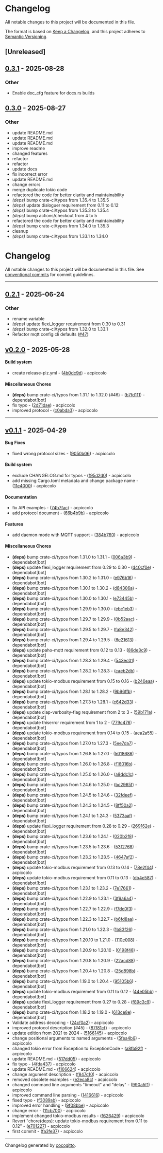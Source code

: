# Changelog

All notable changes to this project will be documented in this file.

The format is based on [Keep a Changelog](https://keepachangelog.com/en/1.0.0/),
and this project adheres to [Semantic Versioning](https://semver.org/spec/v2.0.0.html).

## [Unreleased]

## [0.3.1](https://github.com/acpiccolo/R4DCB08-Temperature-Collector/compare/v0.3.0...v0.3.1) - 2025-08-28

### Other

- Enable doc_cfg feature for docs.rs builds

## [0.3.0](https://github.com/acpiccolo/R4DCB08-Temperature-Collector/compare/v0.2.1...v0.3.0) - 2025-08-27

### Other

- update README.md
- update README.md
- update README.md
- improve readme
- changed features
- refactor
- refactor
- update docs
- fix incorrect error
- update README.md
- change errors
- merge duplicate tokio code
- refactored the code for better clarity and maintainability
- *(deps)* bump crate-ci/typos from 1.35.4 to 1.35.5
- *(deps)* update dialoguer requirement from 0.11 to 0.12
- *(deps)* bump crate-ci/typos from 1.35.3 to 1.35.4
- *(deps)* bump actions/checkout from 4 to 5
- refactored the code for better clarity and maintainability
- *(deps)* bump crate-ci/typos from 1.34.0 to 1.35.3
- cleanup
- *(deps)* bump crate-ci/typos from 1.33.1 to 1.34.0
# Changelog
All notable changes to this project will be documented in this file. See [conventional commits](https://www.conventionalcommits.org/) for commit guidelines.

- - -

## [0.2.1](https://github.com/acpiccolo/R4DCB08-Temperature-Collector/compare/v0.2.0...v0.2.1) - 2025-06-24

### Other

- rename variable
- *(deps)* update flexi_logger requirement from 0.30 to 0.31
- *(deps)* bump crate-ci/typos from 1.32.0 to 1.33.1
- Refactor mqtt config cli defaults ([#47](https://github.com/acpiccolo/R4DCB08-Temperature-Collector/pull/47))

## [v0.2.0](https://github.com/acpiccolo/R4DCB08-Temperature-Collector/compare/b7fd111cca59ccbc2bfb0b2197a6855c4af2a15a..v0.2.0) - 2025-05-28
#### Build system
- create release-plz.yml - ([4b0dc9d](https://github.com/acpiccolo/R4DCB08-Temperature-Collector/commit/4b0dc9d3d5696c35a9826e68090c72912f740f39)) - acpiccolo
#### Miscellaneous Chores
- **(deps)** bump crate-ci/typos from 1.31.1 to 1.32.0 (#46) - ([b7fd111](https://github.com/acpiccolo/R4DCB08-Temperature-Collector/commit/b7fd111cca59ccbc2bfb0b2197a6855c4af2a15a)) - dependabot[bot]
- fix typo - ([2d71dae](https://github.com/acpiccolo/R4DCB08-Temperature-Collector/commit/2d71daed738ff7a7d6ac23d5701044afef68763d)) - acpiccolo
- improved protocol - ([c0abda3](https://github.com/acpiccolo/R4DCB08-Temperature-Collector/commit/c0abda3770dfda2e29ecaaa23ce8f93cba933189)) - acpiccolo

- - -

## [v0.1.1](https://github.com/acpiccolo/R4DCB08-Temperature-Collector/compare/fa3fe37de957f422b54547abaf678a4f9984ea11..v0.1.1) - 2025-04-29
#### Bug Fixes
- fixed wrong protocol sizes - ([9050b06](https://github.com/acpiccolo/R4DCB08-Temperature-Collector/commit/9050b06b2f4fd1be2591839efb6b06eafc45d448)) - acpiccolo
#### Build system
- exclude CHANGELOG.md for typos - ([f95d2d0](https://github.com/acpiccolo/R4DCB08-Temperature-Collector/commit/f95d2d0dadd543431eaa35d653434a72353122f9)) - acpiccolo
- add missing Cargo.toml metadata and change package name - ([11e4000](https://github.com/acpiccolo/R4DCB08-Temperature-Collector/commit/11e4000cae2193065bde4f409d42b7dcc6035339)) - acpiccolo
#### Documentation
- fix API examples - ([74b7fac](https://github.com/acpiccolo/R4DCB08-Temperature-Collector/commit/74b7facd833c2b83fbe39a32a1fc17106c66ecae)) - acpiccolo
- add protocol document - ([66b4b9b](https://github.com/acpiccolo/R4DCB08-Temperature-Collector/commit/66b4b9b2a86982362652aa92d9fc64011a2247a4)) - acpiccolo
#### Features
- add daemon mode with MQTT support - ([384b760](https://github.com/acpiccolo/R4DCB08-Temperature-Collector/commit/384b760d30701e971f6db7cdbfee0591ef604117)) - acpiccolo
#### Miscellaneous Chores
- **(deps)** bump crate-ci/typos from 1.31.0 to 1.31.1 - ([006a3b9](https://github.com/acpiccolo/R4DCB08-Temperature-Collector/commit/006a3b9ceafdb3d456a0774c243617f5a4f07b75)) - dependabot[bot]
- **(deps)** update flexi_logger requirement from 0.29 to 0.30 - ([d40cf0e](https://github.com/acpiccolo/R4DCB08-Temperature-Collector/commit/d40cf0e2ef62b7fd2f5b9fe52196e3e8df8442be)) - dependabot[bot]
- **(deps)** bump crate-ci/typos from 1.30.2 to 1.31.0 - ([e976b16](https://github.com/acpiccolo/R4DCB08-Temperature-Collector/commit/e976b164a5326f9bb795cdef26cbc5b920e5be55)) - dependabot[bot]
- **(deps)** bump crate-ci/typos from 1.30.1 to 1.30.2 - ([d84306a](https://github.com/acpiccolo/R4DCB08-Temperature-Collector/commit/d84306a4cdc55fd61a5997e4509262eb970c76d5)) - dependabot[bot]
- **(deps)** bump crate-ci/typos from 1.30.0 to 1.30.1 - ([e73445b](https://github.com/acpiccolo/R4DCB08-Temperature-Collector/commit/e73445b291a47fdca7abb1fe696704a0319974d9)) - dependabot[bot]
- **(deps)** bump crate-ci/typos from 1.29.9 to 1.30.0 - ([ebc1eb3](https://github.com/acpiccolo/R4DCB08-Temperature-Collector/commit/ebc1eb3fd06c6802acb54876f4fbe9bf3012e440)) - dependabot[bot]
- **(deps)** bump crate-ci/typos from 1.29.7 to 1.29.9 - ([0b52aac](https://github.com/acpiccolo/R4DCB08-Temperature-Collector/commit/0b52aace60a1168dbead8acfde43bfffc5f1da82)) - dependabot[bot]
- **(deps)** bump crate-ci/typos from 1.29.5 to 1.29.7 - ([fa8e342](https://github.com/acpiccolo/R4DCB08-Temperature-Collector/commit/fa8e342999b83c43d4f4a810882de25c30780a20)) - dependabot[bot]
- **(deps)** bump crate-ci/typos from 1.29.4 to 1.29.5 - ([6e21613](https://github.com/acpiccolo/R4DCB08-Temperature-Collector/commit/6e21613e82e5d3f51e1bb1e1fb21bde402c01927)) - dependabot[bot]
- **(deps)** update paho-mqtt requirement from 0.12 to 0.13 - ([86de3c9](https://github.com/acpiccolo/R4DCB08-Temperature-Collector/commit/86de3c9c5c9dfa70aa1de8923fc105abe054e7a6)) - dependabot[bot]
- **(deps)** bump crate-ci/typos from 1.28.3 to 1.29.4 - ([543ec01](https://github.com/acpiccolo/R4DCB08-Temperature-Collector/commit/543ec015999108bab4418a0bc3e0f0de6dfae2f2)) - dependabot[bot]
- **(deps)** bump crate-ci/typos from 1.28.2 to 1.28.3 - ([caeb2db](https://github.com/acpiccolo/R4DCB08-Temperature-Collector/commit/caeb2db7ada522e2150c6659f0189b6e5c02ddfc)) - dependabot[bot]
- **(deps)** update tokio-modbus requirement from 0.15 to 0.16 - ([b240eaa](https://github.com/acpiccolo/R4DCB08-Temperature-Collector/commit/b240eaa209cd2c4e7a971f8fada8274335fa0a39)) - dependabot[bot]
- **(deps)** bump crate-ci/typos from 1.28.1 to 1.28.2 - ([9b96ffb](https://github.com/acpiccolo/R4DCB08-Temperature-Collector/commit/9b96ffb83da3dd75bb7df5382d87db6cfecf9697)) - dependabot[bot]
- **(deps)** bump crate-ci/typos from 1.27.3 to 1.28.1 - ([c642d33](https://github.com/acpiccolo/R4DCB08-Temperature-Collector/commit/c642d33743fe5a6fee99aa6474987262ea42c759)) - dependabot[bot]
- **(deps)** update clap-verbosity-flag requirement from 2 to 3 - ([59b171a](https://github.com/acpiccolo/R4DCB08-Temperature-Collector/commit/59b171a339d7e44bfa02885aa85ae7ff5daf8675)) - dependabot[bot]
- **(deps)** update thiserror requirement from 1 to 2 - ([779c476](https://github.com/acpiccolo/R4DCB08-Temperature-Collector/commit/779c476bd4c3050dc7f506aa5567bff39a3afedd)) - dependabot[bot]
- **(deps)** update tokio-modbus requirement from 0.14 to 0.15 - ([aea2a55](https://github.com/acpiccolo/R4DCB08-Temperature-Collector/commit/aea2a55c3ce65c18a9d9616516703d452a6d5995)) - dependabot[bot]
- **(deps)** bump crate-ci/typos from 1.27.0 to 1.27.3 - ([5ee7da7](https://github.com/acpiccolo/R4DCB08-Temperature-Collector/commit/5ee7da72a3791191a0c6320365e602004eaa8b73)) - dependabot[bot]
- **(deps)** bump crate-ci/typos from 1.26.8 to 1.27.0 - ([5018686](https://github.com/acpiccolo/R4DCB08-Temperature-Collector/commit/5018686b0e4df4bfbc659c4088a6d255a81bfcc2)) - dependabot[bot]
- **(deps)** bump crate-ci/typos from 1.26.0 to 1.26.8 - ([f16016b](https://github.com/acpiccolo/R4DCB08-Temperature-Collector/commit/f16016b38eebba2c729b51275290bbb914984bb0)) - dependabot[bot]
- **(deps)** bump crate-ci/typos from 1.25.0 to 1.26.0 - ([a8ddc1c](https://github.com/acpiccolo/R4DCB08-Temperature-Collector/commit/a8ddc1c6d150b31ee8ed51254900594ced9d69a0)) - dependabot[bot]
- **(deps)** bump crate-ci/typos from 1.24.6 to 1.25.0 - ([bc2985f](https://github.com/acpiccolo/R4DCB08-Temperature-Collector/commit/bc2985fa4cd09418eb591080bac75dbe9844df5f)) - dependabot[bot]
- **(deps)** bump crate-ci/typos from 1.24.5 to 1.24.6 - ([32fdeef](https://github.com/acpiccolo/R4DCB08-Temperature-Collector/commit/32fdeefd834418db326389188cca6a7a333e3e6e)) - dependabot[bot]
- **(deps)** bump crate-ci/typos from 1.24.3 to 1.24.5 - ([8ff50a2](https://github.com/acpiccolo/R4DCB08-Temperature-Collector/commit/8ff50a2a94a82919bfcbc91f2866f210f83f3012)) - dependabot[bot]
- **(deps)** bump crate-ci/typos from 1.24.1 to 1.24.3 - ([5373aaf](https://github.com/acpiccolo/R4DCB08-Temperature-Collector/commit/5373aaf4c661836ef19d93d2ceecc6f3f5319461)) - dependabot[bot]
- **(deps)** update flexi_logger requirement from 0.28 to 0.29 - ([269162e](https://github.com/acpiccolo/R4DCB08-Temperature-Collector/commit/269162e8e77511e68cb2dfb856e00dcbb089fe72)) - dependabot[bot]
- **(deps)** bump crate-ci/typos from 1.23.6 to 1.24.1 - ([020b2f8](https://github.com/acpiccolo/R4DCB08-Temperature-Collector/commit/020b2f8080c71444843d7412f00fed1d2f029016)) - dependabot[bot]
- **(deps)** bump crate-ci/typos from 1.23.5 to 1.23.6 - ([53f2768](https://github.com/acpiccolo/R4DCB08-Temperature-Collector/commit/53f27680e4e51197917979d2b2858371d6818fea)) - dependabot[bot]
- **(deps)** bump crate-ci/typos from 1.23.2 to 1.23.5 - ([4647af2](https://github.com/acpiccolo/R4DCB08-Temperature-Collector/commit/4647af220af2d402b290895b65e02f8932fffdac)) - dependabot[bot]
- **(deps)** update tokio-modbus requirement from 0.13 to 0.14 - ([78e2f44](https://github.com/acpiccolo/R4DCB08-Temperature-Collector/commit/78e2f446ce7b33f8c8c0fe5d1f8a8d92c73486dc)) - acpiccolo
- **(deps)** update tokio-modbus requirement from 0.11 to 0.13 - ([db4e587](https://github.com/acpiccolo/R4DCB08-Temperature-Collector/commit/db4e587ce538aabebd66541151b274b7ecd8fae8)) - dependabot[bot]
- **(deps)** bump crate-ci/typos from 1.23.1 to 1.23.2 - ([7e17661](https://github.com/acpiccolo/R4DCB08-Temperature-Collector/commit/7e176612c90738ea09e220cd105cdf29add5a10c)) - dependabot[bot]
- **(deps)** bump crate-ci/typos from 1.22.9 to 1.23.1 - ([3f9a6a4](https://github.com/acpiccolo/R4DCB08-Temperature-Collector/commit/3f9a6a4edd64e5da83f4d6abb14cbcf23ee510d2)) - dependabot[bot]
- **(deps)** bump crate-ci/typos from 1.22.7 to 1.22.9 - ([f7dc0f3](https://github.com/acpiccolo/R4DCB08-Temperature-Collector/commit/f7dc0f3717eb95239dc1a69fe045a28706799e0b)) - dependabot[bot]
- **(deps)** bump crate-ci/typos from 1.22.3 to 1.22.7 - ([b6fd8aa](https://github.com/acpiccolo/R4DCB08-Temperature-Collector/commit/b6fd8aa7c06183a3ba8666710597040048781212)) - dependabot[bot]
- **(deps)** bump crate-ci/typos from 1.21.0 to 1.22.3 - ([1b83f26](https://github.com/acpiccolo/R4DCB08-Temperature-Collector/commit/1b83f26c958c0469a0adb481d84560eb696203c4)) - dependabot[bot]
- **(deps)** bump crate-ci/typos from 1.20.10 to 1.21.0 - ([110e008](https://github.com/acpiccolo/R4DCB08-Temperature-Collector/commit/110e008f4047f05dd509f5523ac01f64e9d266a1)) - dependabot[bot]
- **(deps)** bump crate-ci/typos from 1.20.9 to 1.20.10 - ([0198f48](https://github.com/acpiccolo/R4DCB08-Temperature-Collector/commit/0198f48646587be0efee39f807d9d8125a93b1c5)) - dependabot[bot]
- **(deps)** bump crate-ci/typos from 1.20.8 to 1.20.9 - ([22acd88](https://github.com/acpiccolo/R4DCB08-Temperature-Collector/commit/22acd88ca19a2f9352ed1b54de15aa58ebcab4c9)) - dependabot[bot]
- **(deps)** bump crate-ci/typos from 1.20.4 to 1.20.8 - ([25d898b](https://github.com/acpiccolo/R4DCB08-Temperature-Collector/commit/25d898b4e7d2c19cc0ebca6b6931c16a1efb1b2b)) - dependabot[bot]
- **(deps)** bump crate-ci/typos from 1.19.0 to 1.20.4 - ([95105b6](https://github.com/acpiccolo/R4DCB08-Temperature-Collector/commit/95105b6f153d6b73b4f47a33c20baec3b785e0da)) - dependabot[bot]
- **(deps)** update tokio-modbus requirement from 0.11 to 0.12 - ([44e05bb](https://github.com/acpiccolo/R4DCB08-Temperature-Collector/commit/44e05bb2ca470518a2d13af221f560ad9343e94e)) - dependabot[bot]
- **(deps)** update flexi_logger requirement from 0.27 to 0.28 - ([f89c3c9](https://github.com/acpiccolo/R4DCB08-Temperature-Collector/commit/f89c3c98f7ce206edaf78e9a7e8d81ff872e0122)) - dependabot[bot]
- **(deps)** bump crate-ci/typos from 1.18.2 to 1.19.0 - ([613ce8e](https://github.com/acpiccolo/R4DCB08-Temperature-Collector/commit/613ce8ee348c74473673704c1a17cebe96a3849d)) - dependabot[bot]
- Validate address decoding - ([24cf0a2](https://github.com/acpiccolo/R4DCB08-Temperature-Collector/commit/24cf0a2588f612f3d9f1875fce8742c498e0bb2c)) - acpiccolo
- improved protocol description (#45) - ([87f81cf](https://github.com/acpiccolo/R4DCB08-Temperature-Collector/commit/87f81cfe3c66aa11b5442bc264b34b6489c6b723)) - acpiccolo
- update edition from 2021 to 2024 - ([5166145](https://github.com/acpiccolo/R4DCB08-Temperature-Collector/commit/5166145413a757041374da404f320d4c5ca085cc)) - acpiccolo
- change positional arguments to named arguments - ([5fea4b6](https://github.com/acpiccolo/R4DCB08-Temperature-Collector/commit/5fea4b61bd380d7a6910f50a5d1846c3f095663f)) - acpiccolo
- changed tokio error from Exception to ExceptionCode - ([a8fb92f](https://github.com/acpiccolo/R4DCB08-Temperature-Collector/commit/a8fb92fe235e2dbcb2841969db9e010f35127113)) - acpiccolo
- update README.md - ([517dd05](https://github.com/acpiccolo/R4DCB08-Temperature-Collector/commit/517dd056592a7afa4983296bb32779b738a23155)) - acpiccolo
- fix typo - ([4fda437](https://github.com/acpiccolo/R4DCB08-Temperature-Collector/commit/4fda437e14dd3525a642e8011b20225cba6d32e8)) - acpiccolo
- update README.md - ([f106624](https://github.com/acpiccolo/R4DCB08-Temperature-Collector/commit/f10662415c15fce9e7a2f141593d801ccaa31d35)) - acpiccolo
- change argument description - ([f847c10](https://github.com/acpiccolo/R4DCB08-Temperature-Collector/commit/f847c1055c09bc39dd47b4c66821bc5b0e6f4db7)) - acpiccolo
- removed obsolete examples - ([e2eca8c](https://github.com/acpiccolo/R4DCB08-Temperature-Collector/commit/e2eca8ce44eb97977f3bf241d2844ffa8decd77a)) - acpiccolo
- changed command line arguments "timeout" and "delay" - ([990a5f1](https://github.com/acpiccolo/R4DCB08-Temperature-Collector/commit/990a5f10fed1136850beb95a7832c26e909b7d36)) - acpiccolo
- improved command line parsing - ([1416616](https://github.com/acpiccolo/R4DCB08-Temperature-Collector/commit/1416616c0550b1fb7e2d9201c72bd0e46ea300a6)) - acpiccolo
- fixed typo - ([f3089ab](https://github.com/acpiccolo/R4DCB08-Temperature-Collector/commit/f3089ab615609738fa52c1915f3fafe28e306a03)) - acpiccolo
- improved error handling - ([9f08bbe](https://github.com/acpiccolo/R4DCB08-Temperature-Collector/commit/9f08bbe3e66603c44629409b2fb4024eaafd63f6)) - acpiccolo
- change error - ([11cb700](https://github.com/acpiccolo/R4DCB08-Temperature-Collector/commit/11cb700ab42098ccdaeabac53a656dbf60f6b804)) - acpiccolo
- implement changed tokio-modbus results - ([f626429](https://github.com/acpiccolo/R4DCB08-Temperature-Collector/commit/f6264295c014217c6bed2c20d4259393f6568c32)) - acpiccolo
- Revert "chore(deps): update tokio-modbus requirement from 0.11 to 0.12" - ([e701227](https://github.com/acpiccolo/R4DCB08-Temperature-Collector/commit/e70122737bc16dee91f2279a1ed2cc2abfabb514)) - acpiccolo
- first commit - ([fa3fe37](https://github.com/acpiccolo/R4DCB08-Temperature-Collector/commit/fa3fe37de957f422b54547abaf678a4f9984ea11)) - acpiccolo

- - -

Changelog generated by [cocogitto](https://github.com/cocogitto/cocogitto).